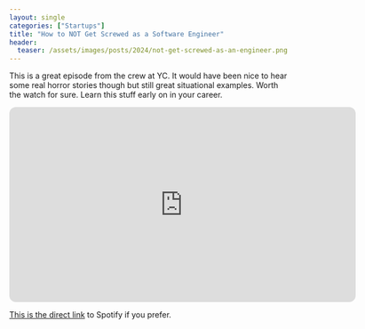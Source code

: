 ```yaml
---
layout: single
categories: ["Startups"]
title: "How to NOT Get Screwed as a Software Engineer"
header:
  teaser: /assets/images/posts/2024/not-get-screwed-as-an-engineer.png
---
```


This is a great episode from the crew at YC.  It would have been nice to hear some real horror stories though but still great situational examples.  Worth the watch for sure.  Learn this stuff early on in your career.

<iframe style="border-radius:12px" src="https://open.spotify.com/embed/episode/0Jx329FNjSFtIjl9ieGvgB/video?utm_source=generator" width="624" height="351" frameBorder="0" allowfullscreen="" allow="autoplay; clipboard-write; encrypted-media; fullscreen; picture-in-picture" loading="lazy"></iframe>


[This is the direct link](https://open.spotify.com/episode/0Jx329FNjSFtIjl9ieGvgB?si=e18ad89c6c8244ca) to Spotify if you prefer.

